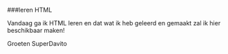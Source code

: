 ###leren HTML

Vandaag ga ik HTML leren en dat wat ik heb geleerd en gemaakt zal ik hier beschikbaar maken!

Groeten SuperDavito